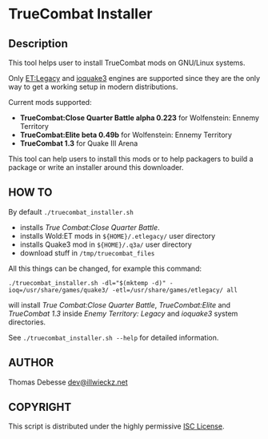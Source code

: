 TrueCombat Installer
====================

Description
-----------

This tool helps user to install TrueCombat mods on GNU/Linux systems.

Only [ET:Legacy](http://etlegacy.com/) and [ioquake3](http://ioquake3.org/) engines are supported since they are the only way to get a working setup in modern distributions.

Current mods supported:

* **TrueCombat:Close Quarter Battle alpha 0.223** for Wolfenstein: Ennemy Territory
* **TrueCombat:Elite beta 0.49b** for Wolfenstein: Ennemy Territory
* **TrueCombat 1.3** for Quake Ⅲ Arena

This tool can help users to install this mods or to help packagers to build a package or write an installer around this downloader.

HOW TO
------

By default `./truecombat_installer.sh`

* installs _True Combat:Close Quarter Battle_.
* installs Wold:ET mods in `${HOME}/.etlegacy/` user directory
* installs Quake3 mod in `${HOME}/.q3a/` user directory
* download stuff in `/tmp/truecombat_files`

All this things can be changed, for example this command:

```
./truecombat_installer.sh -dl="$(mktemp -d)" -ioq=/usr/share/games/quake3/ -etl=/usr/share/games/etlegacy/ all
```

will install _True Combat:Close Quarter Battle_, _TrueCombat:Elite_ and _TrueCombat 1.3_ inside _Enemy Territory: Legacy_ and _ioquake3_ system directories.

See `./truecombat_installer.sh --help` for detailed information.

AUTHOR
------

Thomas Debesse <dev@illwieckz.net>

COPYRIGHT
---------

This script is distributed under the highly permissive [ISC License](COPYING.md).
